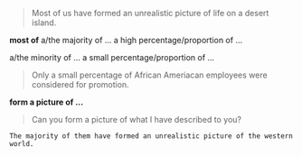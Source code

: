 >Most of us have formed an unrealistic picture of life on a desert island.

**most of**
a/the majority of ...
a high percentage/proportion of ...

a/the minority of ...
a small percentage/proportion of ...

>Only a small percentage of African Ameriacan employees were considered for promotion.

**form a picture of ...**
>Can you form a picture of what I have described to you?


```The majority of them have formed an unrealistic picture of the western world.```